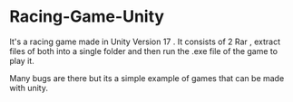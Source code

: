 # Racing-Game-Unity

It's a racing game made in Unity Version 17 . It consists of 2 Rar , extract files of both into a single folder and then run the .exe file of the game to play it.

Many bugs are there but its a simple example of games that can be made with unity.
